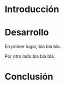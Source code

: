 # Introducción

# Desarrollo

En primer lugar, bla bla bla.

Por otro lado bla bla bla.

# Conclusión
